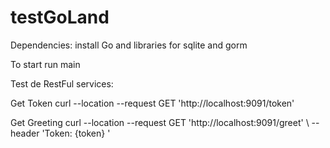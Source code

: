 # testGoLand


Dependencies: install Go and libraries for sqlite and gorm

To start run main



Test de RestFul services:

Get Token
  curl --location --request GET 'http://localhost:9091/token'


Get Greeting
  curl --location --request GET 'http://localhost:9091/greet' \ --header 'Token: {token} '



  
